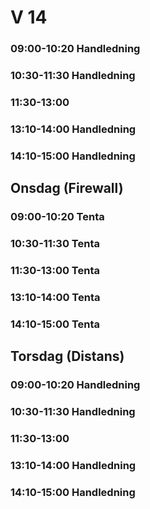 # V 14
### 09:00-10:20 Handledning
### 10:30-11:30 Handledning
### 11:30-13:00 
### 13:10-14:00 Handledning
### 14:10-15:00 Handledning

## Onsdag (Firewall)
### 09:00-10:20 Tenta
### 10:30-11:30 Tenta
### 11:30-13:00 Tenta
### 13:10-14:00 Tenta
### 14:10-15:00 Tenta

  
## Torsdag (Distans)
### 09:00-10:20 Handledning
### 10:30-11:30 Handledning
### 11:30-13:00 
### 13:10-14:00 Handledning
### 14:10-15:00 Handledning

